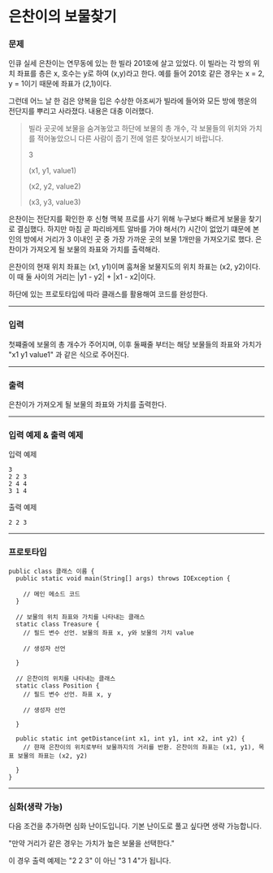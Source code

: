 # 은찬이의 보물찾기

### 문제

인큐 실세 은찬이는 연무동에 있는 한 빌라 201호에 살고 있었다. 이 빌라는 각 방의 위치 좌표를 층은 x, 호수는 y로 하여 (x,y)라고 한다. 예를 들어 201호 같은 경우는 x = 2, y = 1이기 때문에 좌표가 (2,1)이다.

그런데 어느 날 한 검은 양복을 입은 수상한 아조씨가 빌라에 들어와 모든 방에 행운의 전단지를 뿌리고 사라졌다. 내용은 대충 이러했다.

> 빌라 곳곳에 보물을 숨겨놓았고 하단에 보물의 총 개수, 각 보물들의 위치와 가치를 적어놓았으니 다른 사람이 줍기 전에 얼른 찾아보시기 바랍니다.
>
> 3
>
> (x1, y1, value1)
> 
> (x2, y2, value2)
>
> (x3, y3, value3)

은찬이는 전단지를 확인한 후 신형 맥북 프로를 사기 위해 누구보다 빠르게 보물을 찾기로 결심했다.
하지만 마침 곧 파리바게트 알바를 가야 해서(?) 시간이 없었기 떄문에 본인의 방에서 거리가 3 이내인 곳 중 가장 가까운 곳의 보물 1개만을 가져오기로 했다.
은찬이가 가져오게 될 보물의 좌표와 가치를 출력해라. 

은찬이의 현재 위치 좌표는 (x1, y1)이며 훔쳐올 보물지도의 위치 좌표는 (x2, y2)이다. 이 때 둘 사이의 거리는 |y1 - y2| + |x1 - x2|이다.

하단에 있는 프로토타입에 따라 클래스를 활용해여 코드를 완성한다.

---

### 입력

첫쨰줄에 보물의 총 개수가 주어지며, 이후 둘째줄 부터는 해당 보물들의 좌표와 가치가 "x1 y1 value1" 과 같은 식으로 주어진다.

---

### 출력

은찬이가 가져오게 될 보물의 좌표와 가치를 출력한다.

---

### 입력 예제 & 출력 예제

입력 예제
```
3
2 2 3
2 4 4
3 1 4
```

출력 예제
```
2 2 3
```

---

### 프로토타입

```
public class 클래스 이름 {
  public static void main(String[] args) throws IOException {
    
    // 메인 메소드 코드
  }

  // 보물의 위치 좌표와 가치를 나타내는 클래스
  static class Treasure {
    // 필드 변수 선언. 보물의 좌표 x, y와 보물의 가치 value

    // 생성자 선언
    
  }

  // 은찬이의 위치를 나타내는 클래스
  static class Position {
    // 필드 변수 선언. 좌표 x, y

    // 생성자 선언
    
  }

  public static int getDistance(int x1, int y1, int x2, int y2) {
    // 햔재 은찬이의 위치로부터 보물까지의 거리를 반환. 은찬이의 좌표는 (x1, y1), 목표 보물의 좌표는 (x2, y2)
    
  }
}
```
  
---

### 심화(생략 가능)

다음 조건을 추가하면 심화 난이도입니다. 기본 난이도로 풀고 싶다면 생략 가능합니다.

"만약 거리가 같은 경우는 가치가 높은 보물을 선택한다."

이 경우 출력 예제는 "2 2 3" 이 아닌 "3 1 4"가 됩니다.


